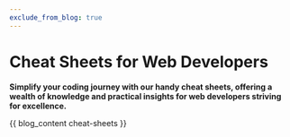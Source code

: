 ```yaml
---
exclude_from_blog: true
---
```


# Cheat Sheets for Web Developers

**Simplify your coding journey with our handy cheat sheets, offering a wealth of knowledge and practical insights for web developers striving for excellence.**

{{ blog_content  cheat-sheets }}
